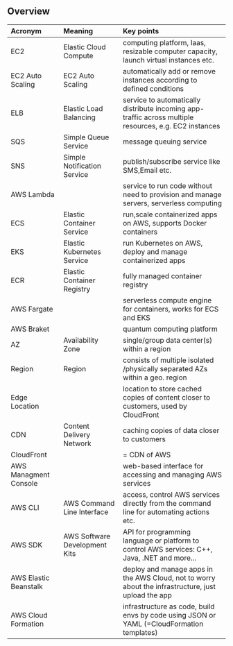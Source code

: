 ## Overview
| Acronym 	 | Meaning               			| Key points              |
|:-----------|:---------------------------------|:----------------------------|
| EC2		 | Elastic Cloud Compute			| computing platform, Iaas, resizable computer capacity, launch virtual instances etc. |
| EC2 Auto Scaling | EC2 Auto Scaling | automatically add or remove instances according to defined conditions |
| ELB | Elastic Load Balancing | service to automatically distribute incoming app-traffic across multiple resources, e.g. EC2 instances |
| SQS | Simple Queue Service | message queuing service |
| SNS | Simple Notification Service | publish/subscribe service like SMS,Email etc. |
| AWS Lambda |  | service to run code without need to provision and manage servers, serverless computing |
| ECS | Elastic Container Service | run,scale containerized apps on AWS, supports Docker containers |
| EKS | Elastic Kubernetes Service | run Kubernetes on AWS, deploy and manage containerized apps |
| ECR | Elastic Container Registry |fully managed container registry|
| AWS Fargate |  | serverless compute engine for containers, works for ECS and EKS |
| AWS Braket |  | quantum computing platform |
| AZ | Availability Zone | single/group data center(s) within a region |
| Region | Region | consists of multiple isolated /physically separated AZs within a geo. region |
| Edge Location |  | location to store cached copies of content closer to customers, used by CloudFront |
| CDN | Content Delivery Network | caching copies of data closer to customers |
| CloudFront |  | = CDN of AWS |
| AWS Managment Console || web-based interface for accessing and managing AWS services |
| AWS CLI | AWS Command Line Interface | access, control AWS services directly from the command line for automating actions etc.|
| AWS SDK | AWS Software Development Kits | API for programming language or platform to control AWS services: C++, Java, .NET and more...  |
| AWS Elastic Beanstalk ||deploy and manage apps in the AWS Cloud, not to worry about the infrastructure, just upload the app|
| AWS Cloud Formation ||infrastructure as code, build envs by code using JSON or YAML (=CloudFormation templates)|




